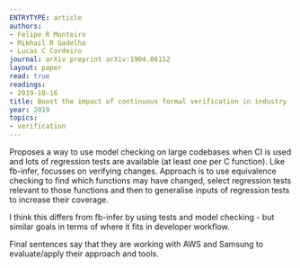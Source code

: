 ```yaml
---
ENTRYTYPE: article
authors:
- Felipe R Monteiro
- Mikhail R Gadelha
- Lucas C Cordeiro
journal: arXiv preprint arXiv:1904.06152
layout: paper
read: true
readings:
- 2019-10-16
title: Boost the impact of continuous formal verification in industry
year: 2019
topics:
- verification
---
```


Proposes a way to use model checking on large codebases when CI is used and lots of regression tests are available (at least one per C function).
Like fb-infer, focusses on verifying changes.
Approach is to use equivalence checking to find which functions may have changed, select regression tests relevant to those functions and then to generalise inputs of regression tests to increase their coverage.

I think this differs from fb-infer by using tests and model checking - but similar goals in terms of where it fits in developer workflow.

Final sentences say that they are working with AWS and Samsung to evaluate/apply their approach and tools.
